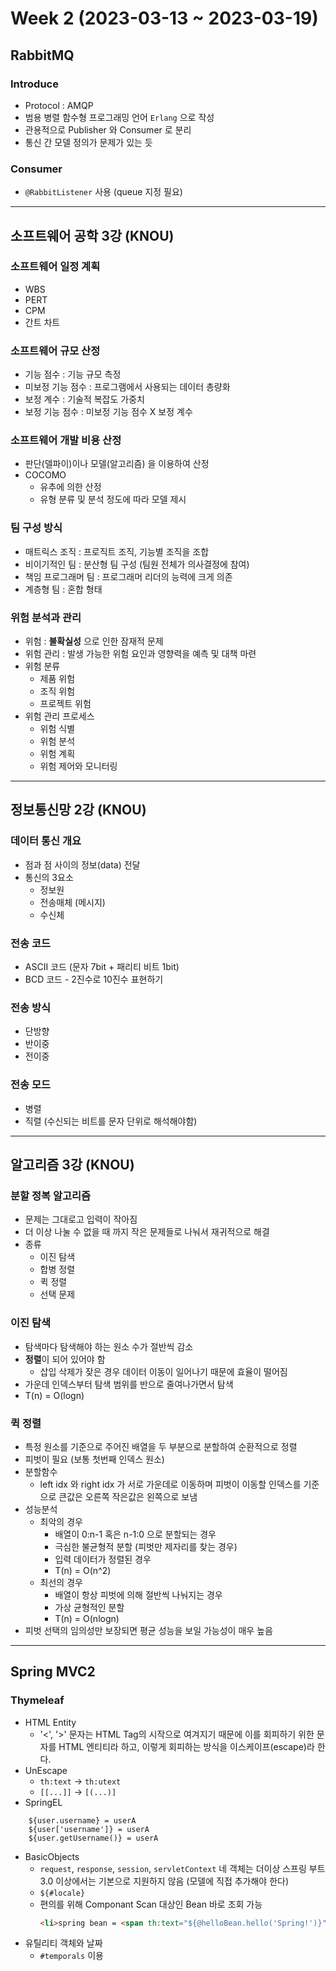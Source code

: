 # Week 2 (2023-03-13 ~ 2023-03-19)

## RabbitMQ
### Introduce
- Protocol : AMQP
- 범용 병렬 함수형 프로그래밍 언어 `Erlang` 으로 작성
- 관용적으로 Publisher 와 Consumer 로 분리
- 통신 간 모델 정의가 문제가 있는 듯

### Consumer
- `@RabbitListener` 사용 (queue 지정 필요)

---

## 소프트웨어 공학 3강 (KNOU)
### 소프트웨어 일정 계획
- WBS 
- PERT
- CPM
- 간트 차트

### 소프트웨어 규모 산정
- 기능 점수 : 기능 규모 측정
- 미보정 기능 점수 : 프로그램에서 사용되는 데이터 총량화
- 보정 계수 : 기술적 복잡도 가중치
- 보정 기능 점수 : 미보정 기능 점수 X 보정 계수


### 소프트웨어 개발 비용 산정
- 판단(델파이)이나 모델(알고리즘) 을 이용하여 산정
- COCOMO
    - 유추에 의한 산정
    - 유형 분류 및 분석 정도에 따라 모델 제시

### 팀 구성 방식
- 매트릭스 조직 : 프로직트 조직, 기능별 조직을 조합
- 비이기적인 팀 : 분산형 팀 구성 (팀원 전체가 의사결정에 참여)
- 책임 프로그래머 팀 : 프로그래머 리더의 능력에 크게 의존
- 계층형 팀 : 혼합 형태

### 위험 분석과 관리
- 위험 : **불확실성** 으로 인한 잠재적 문제
- 위험 관리 : 발생 가능한 위험 요인과 영향력을 예측 및 대책 마련
- 위험 분류
    - 제품 위험
    - 조직 위험
    - 프로젝트 위험
- 위험 관리 프로세스
    - 위험 식별
    - 위험 분석
    - 위험 계획
    - 위험 제어와 모니터링

---

## 정보통신망 2강 (KNOU)
### 데이터 통신 개요
- 점과 점 사이의 정보(data) 전달
- 통신의 3요소
    - 정보원
    - 전송매체 (메시지)
    - 수신체

### 전송 코드
- ASCII 코드 (문자 7bit + 패리티 비트 1bit)
- BCD 코드 - 2진수로 10진수 표현하기

### 전송 방식
- 단방향
- 반이중
- 전이중

### 전송 모드
- 병렬
- 직렬 (수신되는 비트를 문자 단위로 해석해야함)

---

## 알고리즘 3강 (KNOU)
### 분할 정복 알고리즘
- 문제는 그대로고 입력이 작아짐
- 더 이상 나눌 수 없을 때 까지 작은 문제들로 나눠서 재귀적으로 해결
- 종류
    - 이진 탐색
    - 합병 정렬
    - 퀵 정렬
    - 선택 문제
### 이진 탐색
- 탐색마다 탐색해야 하는 원소 수가 절반씩 감소
- **정렬**이 되어 있어야 함
    - 삽입 삭제가 잦은 경우 데이터 이동이 일어나기 때문에 효율이 떨어짐
- 가운데 인덱스부터 탐색 범위를 반으로 줄여나가면서 탐색
- T(n) = O(logn)

### 퀵 정렬
- 특정 원소를 기준으로 주어진 배열을 두 부분으로 분할하여 순환적으로 정렬
- 피벗이 필요 (보통 첫번째 인덱스 원소)
- 분할함수
    - left idx 와 right idx 가 서로 가운데로 이동하며 피벗이 이동할 인덱스를 기준으로 큰값은 오른쪽 작은값은 왼쪽으로 보냄
- 성능분석
    - 최악의 경우 
        - 배열이 0:n-1 혹은 n-1:0 으로 분할되는 경우
        - 극심한 불균형적 분할 (피벗만 제자리를 찾는 경우)
        - 입력 데이터가 정렬된 경우
        - T(n) = O(n^2)
    - 최선의 경우
        - 배열이 항상 피벗에 의해 절반씩 나눠지는 경우
        - 가상 균형적인 분할
        - T(n) = O(nlogn)
- 피벗 선택의 임의성만 보장되면 평균 성능을 보일 가능성이 매우 높음

---

## Spring MVC2
### Thymeleaf
- HTML Entity
    - '<', '>' 문자는 HTML Tag의 시작으로 여겨지기 때문에 이를 회피하기 위한 문자를 HTML 엔티티라 하고, 이렇게 회피하는 방식을 이스케이프(escape)라 한다.
- UnEscape
    - `th:text` -> `th:utext`
    - `[[...]]` -> `[(...)]`
- SpringEL
```text
    ${user.username} = userA
    ${user['username']} = userA
    ${user.getUsername()} = userA
```
- BasicObjects
    - `request`, `response`, `session`, `servletContext` 네 객체는 더이상 스프링 부트 3.0 이상에서는 기본으로 지원하지 않음 (모델에 직접 추가해야 한다)
    - `${#locale}`
    - 편의를 위해 Componant Scan 대상인 Bean 바로 조회 가능
        ```HTML
        <li>spring bean = <span th:text="${@helloBean.hello('Spring!')}"></span></li>
        ```
- 유틸리티 객체와 날짜
    - `#temporals` 이용
